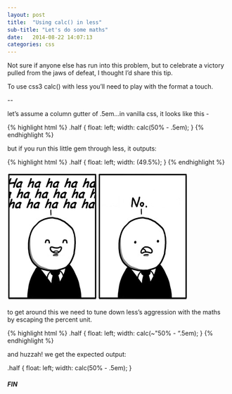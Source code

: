```yaml
---
layout: post
title:  "Using calc() in less"
sub-title: "Let's do some maths"
date:   2014-08-22 14:07:13
categories: css
---
```


Not sure if anyone else has run into this problem, but to celebrate a victory pulled from the jaws of defeat, I thought I’d share this tip.

To use css3 calc() with less you’ll need to play with the format a touch.

--

let’s assume a column gutter of .5em...in vanilla css, it looks like this -

{% highlight html %}
.half {
  float: left;
  width: calc(50% - .5em);
}
{% endhighlight %}

but if you run this little gem through less, it outputs:

{% highlight html %}
.half {
  float: left;
  width: (49.5%);
}
{% endhighlight %}

<img src="/images/posts/hahaha.png" alt="Hahaha, NO">

to get around this we need to tune down less’s aggression with the maths by escaping the percent unit.

{% highlight html %}
.half {
  float: left;
  width: calc(~"50% - “.5em);
}
{% endhighlight %}

and huzzah! we get the expected output:

.half {
  float: left;
  width: calc(50% - .5em);
}

<h5>FIN</h5>
